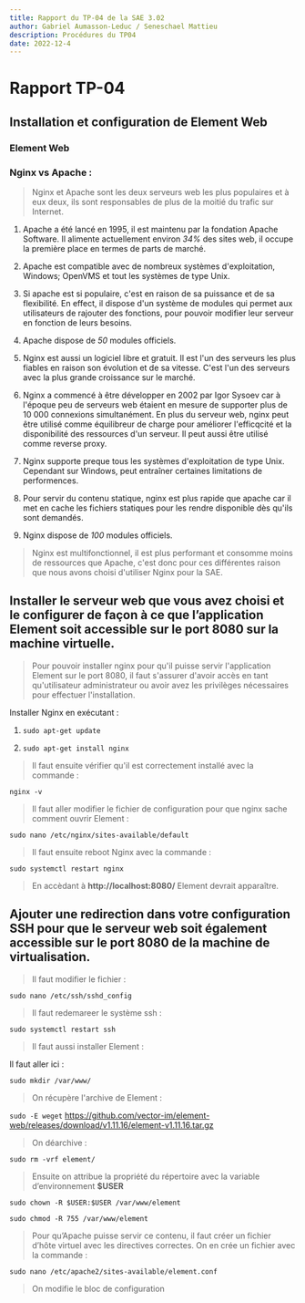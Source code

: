 ```yaml
---
title: Rapport du TP-04 de la SAE 3.02
author: Gabriel Aumasson-Leduc / Seneschael Mattieu
description: Procédures du TP04
date: 2022-12-4
---
```


# Rapport TP-04

## Installation et configuration de Element Web

### Element Web

### Nginx vs Apache :

>Nginx et Apache sont les deux serveurs web les plus populaires et à eux deux, ils sont responsables de plus de la moitié du trafic sur Internet.

1. Apache a été lancé en 1995, il est maintenu par la fondation Apache Software. Il alimente actuellement environ *34%* des sites web, il occupe la première place en termes de parts de marché.

2. Apache est compatible avec de nombreux systèmes d'exploitation, Windows; OpenVMS et tout les systèmes de type Unix.

3. Si apache est si populaire, c'est en raison de sa puissance et de sa flexibilité. En effect, il dispose d'un système de modules qui permet aux utilisateurs de rajouter des fonctions, pour pouvoir modifier leur serveur en fonction de leurs besoins.

4. Apache dispose de *50* modules officiels.

5. Nginx est aussi un logiciel libre et gratuit. Il est l'un des serveurs les plus fiables en raison son évolution et de sa vitesse. C'est l'un des serveurs avec la plus grande croissance sur le marché.

6. Nginx a commencé à être développer en 2002 par Igor Sysoev car à l'époque peu de serveurs web étaient en mesure de supporter plus de 10 000 connexions simultanément.
En plus du serveur web, nginx peut être utilisé comme équilibreur de charge pour améliorer l'efficqcité et la disponibilité des ressources d'un serveur. Il peut aussi être utilisé comme reverse proxy.

7. Nginx supporte preque tous les systèmes d'exploitation de type Unix. Cependant sur Windows, peut entraîner certaines limitations de performences.

8. Pour servir du contenu statique, nginx est plus rapide que apache car il met en cache les fichiers statiques pour les rendre disponible dès qu'ils sont demandés.

9. Nginx dispose de *100* modules officiels.

>Nginx est multifonctionnel, il est plus performant et consomme moins de ressources que Apache, c'est donc pour ces différentes raison que nous avons choisi d'utiliser Nginx pour la SAE.

## Installer le serveur web que vous avez choisi et le configurer de façon à ce que l’application Element soit accessible sur le port 8080 sur la machine virtuelle.

>Pour pouvoir installer nginx pour qu'il puisse servir l'application Element sur le port 8080, il faut s'assurer d'avoir accès en tant qu'utilisateur administrateur ou avoir avez les privilèges nécessaires pour effectuer l'installation.

Installer Nginx en exécutant : 

1. `sudo apt-get update`

2. `sudo apt-get install nginx`

>Il faut ensuite vérifier qu'il est correctement installé avec la commande :

`nginx -v`

>Il faut aller modifier le fichier de configuration pour que nginx sache comment ouvrir Element : 

`sudo nano /etc/nginx/sites-available/default`

>Il faut ensuite reboot Nginx avec la commande :

`sudo systemctl restart nginx`

>En accèdant à **http://localhost:8080/** Element devrait apparaître.

## Ajouter une redirection dans votre configuration SSH pour que le serveur web soit également accessible sur le port 8080 de la machine de virtualisation.

>Il faut modifier le fichier : 

`sudo nano /etc/ssh/sshd_config`


>Il faut redemareer le système ssh :

`sudo systemctl restart ssh`

>Il faut aussi installer Element : 

Il faut aller ici : 
  
  `sudo mkdir /var/www/`


>On récupère l'archive de Element :

  `sudo -E weget` https://github.com/vector-im/element-web/releases/download/v1.11.16/element-v1.11.16.tar.gz

>On déarchive :

   `sudo rm -vrf element/`
>Ensuite on attribue la propriété du répertoire avec la variable d’environnement **$USER**
  
  `sudo chown -R $USER:$USER /var/www/element`
  
  `sudo chmod -R 755 /var/www/element`

>Pour qu’Apache puisse servir ce contenu, il faut créer un fichier d’hôte virtuel avec les directives correctes. On en crée un fichier avec la commande :

  `sudo nano /etc/apache2/sites-available/element.conf`

>On modifie le bloc de configuration 